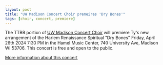 ```yaml
---
layout: post
title: "UW Madison Concert Choir premeires 'Dry Bones'"
tags: [choir, concert, premiere]
---
```


The TTBB portion of [UW Madison Concert Choir](https://music.wisc.edu/choral-ensembles/#toggle-id-1) will premiere
Ty's new arrangement of the Harlem Renaissance Spiritual "Dry Bones"
Friday, April 26th 2024 7:30 PM in the Hamel Music Center, 740 University Ave, Madison WI 53706. 
This concert is free and open to the public.

[More information about this concert](https://music.wisc.edu/concerts-events/)
